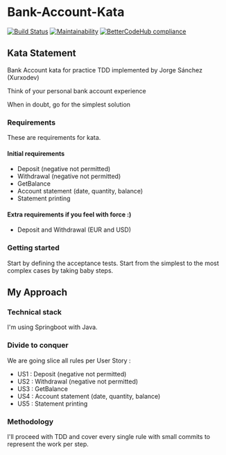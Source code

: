 # Bank-Account-Kata

[![Build Status](https://travis-ci.org/newlight77/kata-bank-account.svg?branch=master)](https://travis-ci.org/newlight77/kata-bank-account)
[![Maintainability](https://api.codeclimate.com/v1/badges/5215148bf0b74c26470a/maintainability)](https://codeclimate.com/github/newlight77/kata-bank-account/maintainability)
[![BetterCodeHub compliance](https://bettercodehub.com/edge/badge/newlight77/kata-bank-account?branch=master)](https://bettercodehub.com/)

## Kata Statement

Bank Account kata for practice TDD implemented by Jorge Sánchez (Xurxodev)

Think of your personal bank account experience

When in doubt, go for the simplest solution

### Requirements

These are requirements for kata.

#### Initial requirements

* Deposit (negative not permitted)
* Withdrawal (negative not permitted)  
* GetBalance  
* Account statement (date, quantity, balance) 
* Statement printing 

#### Extra requirements if you feel with force :)

* Deposit and Withdrawal (EUR and USD)

### Getting started

Start by defining the acceptance tests. 
Start from the simplest to the most complex cases by taking baby steps.

## My Approach


### Technical stack 

I'm using Springboot with Java.

### Divide to conquer

We are going slice all rules per User Story :

* US1 : Deposit (negative not permitted)
* US2 : Withdrawal (negative not permitted)  
* US3 : GetBalance  
* US4 : Account statement (date, quantity, balance) 
* US5 : Statement printing 

### Methodology

I'll proceed with TDD and cover every single rule with small commits to represent the work per step.
